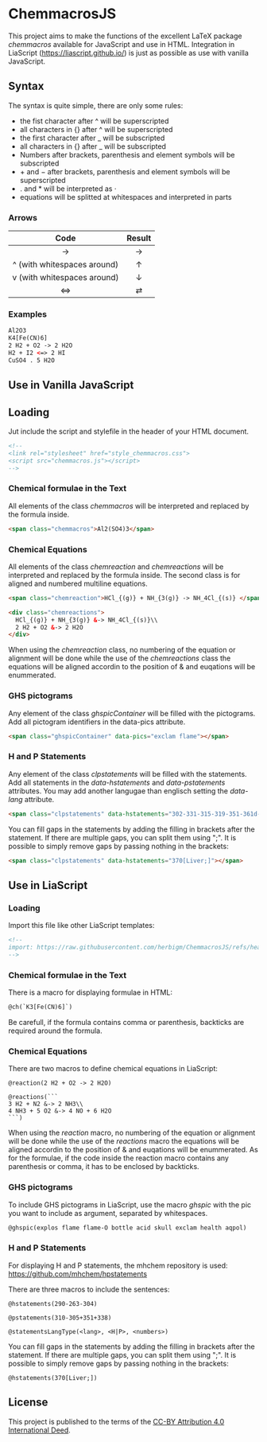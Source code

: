 <!--

author:  Dr. Marcus Herbig
email:   marcus.herbig@chemie.tu-freiberg.de

version: 0.5

comment: This is a plugin for including chemical fomulas into LiaScript. The syntax is similar to the LaTeX package chemmacros.

link:      style_chemmacros.css

script:    chemmacros.js

@ch
<script run-once modify="false">
function chemmacros() {
  if (!window.interpretChemmacros) {
    setTimeout(chemmacros, 100)
    return
  }
    send.lia("HTML: " +interpretChemmacros('@0'))
}
chemmacros()
"LIA: wait"
</script>
@end

@reaction
<script run-once modify="false">
function chemmacros() {
  if (!window.interpretChemmacros) {
    setTimeout(chemmacros, 100)
    return
  }
    send.lia("LIASCRIPT: <div class=\"chemreaction\">" +interpretChemmacros('@0') + "</div>")
}
chemmacros()
"LIA: wait"
</script>
@end

@reactions
<script run-once modify="false">
function chemmacros() {
  if (!window.interpretChemmacros) {
    setTimeout(chemmacros, 100)
    return
  }
    send.lia("LIASCRIPT: " +formatReactions(`@'0`))
}
chemmacros()
"LIA: wait"
</script>
@end

@ghspic
<script run-once modify="false">
function ghspic() {
  if (!window.interpretChemmacros) {
    setTimeout(ghspic, 100)
    return
  }
  const text = '@0';
  const whichOnes = text.split(/\s+/);
  let ret = "";
  for (const type of whichOnes) {
      switch (type) {
          case "explos":
              ret += "<img src=\"https://upload.wikimedia.org/wikipedia/commons/4/4a/GHS-pictogram-explos.svg\" alt=\"explosive\" class=\"ghspic\">\n";
              break;
          case "flame":
              ret += "<img src=\"https://upload.wikimedia.org/wikipedia/commons/6/6d/GHS-pictogram-flamme.svg\" alt=\"flammable\" class=\"ghspic\">\n";
              break;
          case "flame-O":
              ret += "<img src=\"https://upload.wikimedia.org/wikipedia/commons/e/e5/GHS-pictogram-rondflam.svg\" alt=\"oxidizing\" class=\"ghspic\">\n";
              break;
          case "bottle":
              ret += "<img src=\"https://upload.wikimedia.org/wikipedia/commons/6/6a/GHS-pictogram-bottle.svg\" alt=\"gas under pressure\" class=\"ghspic\">\n";
              break;
          case "acid":
              ret += "<img src=\"https://upload.wikimedia.org/wikipedia/commons/a/a1/GHS-pictogram-acid.svg\" alt=\"corrosive\" class=\"ghspic\">\n";
              break;
          case "skull":
              ret += "<img src=\"https://upload.wikimedia.org/wikipedia/commons/5/58/GHS-pictogram-skull.svg\" alt=\"acutely toxic\" class=\"ghspic\">\n";
              break;
          case "exclam":
              ret += "<img src=\"https://upload.wikimedia.org/wikipedia/commons/c/c3/GHS-pictogram-exclam.svg\" alt=\"irritating\" class=\"ghspic\">\n";
              break;
          case "health":
              ret += "<img src=\"https://upload.wikimedia.org/wikipedia/commons/2/21/GHS-pictogram-silhouette.svg\" alt=\"harmful\" class=\"ghspic\">\n";
              break;
          case "aqpol":
              ret += "<img src=\"https://upload.wikimedia.org/wikipedia/commons/b/b9/GHS-pictogram-pollu.svg\" alt=\"hazadrous for the environment\" class=\"ghspic\">\n";
              break;
      }
  }
  send.lia("LIASCRIPT: " + ret);
}
ghspic()
"LIA: wait"
</script> 
@end

@signalword: <div class="signalword">@0</div>

@statementsLangType
<script run-once modify="false">
async function hpstatements() {
  if (!window.formatStatements) {
    setTimeout(hpstatements, 100)
    return
  }
  send.lia("HTML: " + await formatStatements('@0', '@1', `@'2`))
}
hpstatements()
"LIA: wait"
</script>
@end

@hstatements
  @statementsLangType(en, H, @'0)
@end

@pstatements
  @statementsLangType(en, P, @'0)
@end
-->

# ChemmacrosJS
This project aims to make the functions of the excellent LaTeX package *chemmacros* available for JavaScript and use in HTML. Integration in LiaScript (https://liascript.github.io/) is just as possible as use with vanilla JavaScript.

## Syntax
The syntax is quite simple, there are only some rules:

* the fist character after ^ will be superscripted
* all characters in {} after ^ will be superscripted
* the first character after _ will be subscripted
* all characters in {} after _ will be subscripted
* Numbers after brackets, parenthesis and element symbols will be subscripted
* &plus; and &minus; after brackets, parenthesis and element symbols will be superscripted
* . and * will be interpreted as &middot;
* equations will be splitted at whitespaces and interpreted in parts

### Arrows
| Code | Result |
|:---:|:---:|
| -> | &srarr; |
| ^ (with whitespaces around) | &uparrow; |
| v (with whitespaces around) | &downarrow; |
| <=> | &rlarr; |

### Examples
```html
Al2O3
K4[Fe(CN)6]
2 H2 + O2 -> 2 H2O
H2 + I2 <=> 2 HI
CuSO4 . 5 H2O
```

## Use in Vanilla JavaScript

## Loading
Jut include the script and stylefile in the header of your HTML document.

```html
<!--
<link rel="stylesheet" href="style_chemmacros.css">
<script src="chemmacros.js"></script>
-->
```

### Chemical formulae in the Text
All elements of the class *chemmacros* will be interpreted and replaced by the formula inside.

```html
<span class="chemmacros">Al2(SO4)3</span>
```

### Chemical Equations
All elements of the class *chemreaction* and *chemreactions* will be interpreted and replaced by the formula inside. The second class is for aligned and numbered multiline equations.

```html
<span class="chemreaction">HCl_{(g)} + NH_{3(g)} -> NH_4Cl_{(s)} </span>

<div class="chemreactions">
  HCl_{(g)} + NH_{3(g)} &-> NH_4Cl_{(s)}\\
  2 H2 + O2 &-> 2 H2O
</div>
```

When using the *chemreaction* class, no numbering of the equation or alignment will be done while the use of the *chemreactions* class the equations will be aligned accordin to the position of & and euqations will be enummerated.

### GHS pictograms
Any element of the class *ghspicContainer* will be filled with the pictograms. Add all pictogram identifiers in the data-pics attribute.
```html
<span class="ghspicContainer" data-pics="exclam flame"></span>
```

### H and P Statements
Any element of the class *clpstatements* will be filled with the statements. Add all statements in the *data-hstatements* and *data-pstatements* attributes. You may add another langugae than englisch setting the *data-lang* attribute. 

```html
<span class="clpstatements" data-hstatements="302​‐​331​‐​315​‐​319​‐​351​‐​361d​‐​336​‐​372​‐​412" data-pstatements="201​‐​273​‐​301+312+330​‐​302+352​‐​304+340+311​‐​308+313" data-lang="sv"></span>

```

You can fill gaps in the statements by adding the filling in brackets after the statement. If there are multiple gaps, you can split them using ";". It is possible to simply remove gaps by passing nothing in the brackets:

```html
<span class="clpstatements" data-hstatements="370[Liver;]"></span>

```

## Use in LiaScript

### Loading
Import this file like other LiaScript templates:

```html
<!--
import: https://raw.githubusercontent.com/herbigm/ChemmacrosJS/refs/heads/main/README.md
-->
```

### Chemical formulae in the Text
There is a macro for displaying formulae in HTML:

```html
@ch(`K3[Fe(CN)6]`)
```

Be carefull, if the formula contains comma or parenthesis, backticks are required around the formula.

### Chemical Equations
There are two macros to define chemical equations in LiaScript:

```
@reaction(2 H2 + O2 -> 2 H2O)

@reactions(```
3 H2 + N2 &-> 2 NH3\\
4 NH3 + 5 O2 &-> 4 NO + 6 H2O
```)

```

When using the *reaction* macro, no numbering of the equation or alignment will be done while the use of the *reactions* macro the equations will be aligned accordin to the position of & and euqations will be enummerated. As for the formulae, if the code inside the reaction macro contains any parenthesis or comma, it has to be enclosed by backticks. 

### GHS pictograms
To include GHS pictograms in LiaScript, use the macro *ghspic* with the pic you want to include as argument, separated by whitespaces.

```html
@ghspic(explos flame flame-O bottle acid skull exclam health aqpol)
```

### H and P Statements
For displaying H and P statements, the mhchem repository is used: https://github.com/mhchem/hpstatements

There are three macros to include the sentences:

```
@hstatements(290-263-304)

@pstatements(310-305+351+338)

@statementsLangType(<lang>, <H|P>, <numbers>)

```

You can fill gaps in the statements by adding the filling in brackets after the statement. If there are multiple gaps, you can split them using ";". It is possible to simply remove gaps by passing nothing in the brackets:

```
@hstatements(370[Liver;])
```

## License
This project is published to the terms of the [CC-BY Attribution 4.0 International Deed](https://creativecommons.org/licenses/by/4.0/).
